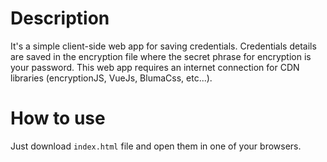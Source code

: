 # Description
It's a simple client-side web app for saving credentials.
Credentials details are saved in the encryption file where the secret phrase for encryption is your password.
This web app requires an internet connection for CDN libraries (encryptionJS, VueJs, BlumaCss, etc...).

# How to use
Just download `index.html` file and open them in one of your browsers.